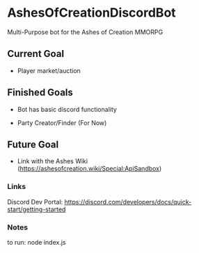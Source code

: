# AshesOfCreationDiscordBot

 Multi-Purpose bot for the Ashes of Creation MMORPG

## Current Goal

- Player market/auction

## Finished Goals

- Bot has basic discord functionality

- Party Creator/Finder (For Now)

## Future Goal

- Link with the Ashes Wiki (<https://ashesofcreation.wiki/Special:ApiSandbox>)

### Links

  Discord Dev Portal: <https://discord.com/developers/docs/quick-start/getting-started>

### Notes

 to run: node index.js
